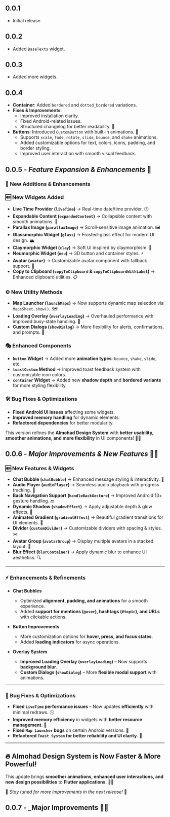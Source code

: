 ## 0.0.1

- Initial release.

## 0.0.2

- Added `BaseTexts` widget.

## 0.0.3

- Added more widgets.

## 0.0.4

- **Container**: Added `bordered` and `dotted_bordered` variations.
- **Fixes & Improvements**:
  - Improved installation clarity.
  - Fixed Android-related issues.
  - Structured changelog for better readability. 🚀
- **Buttons**: Introduced `CustomButton` with built-in animations. 🎉
  - Supports `scale`, `fade`, `rotate`, `slide`, `bounce`, and `shake` animations.
  - Added customizable options for text, colors, icons, padding, and border styling.
  - Improved user interaction with smooth visual feedback.

## 0.0.5 - _Feature Expansion & Enhancements_ 🎉

### **🚀 New Additions & Enhancements**

### 🆕 **New Widgets Added**

- **Live Time Provider (`liveTime`)** → Real-time date/time provider. 🕒
- **Expandable Content (`expandedContent`)** → Collapsible content with smooth animations. 🔄
- **Parallax Image (`parallaxImage`)** → Scroll-sensitive image animation. 🖼️
- **Glassmorphic Widget (`glass`)** → Frosted-glass effect for modern UI design. 🏔️
- **Claymorphic Widget (`clay`)** → Soft UI inspired by claymorphism. 🌙
- **Neumorphic Widget (`neu`)** → 3D button and container styles. ⚡
- **Avatar (`avatar`)** → Customizable avatar component with fallback support. 👤
- **Copy to Clipboard (`copyToClipboard` & `copyToClipboardWithLabel`)** → Enhanced clipboard utilities. 📋

### ⚙ **New Utility Methods**

- **Map Launcher (`launchMaps`)** → Now supports dynamic map selection via `MapsSheet.show()`. 🗺️
- **Loading Overlay (`overlayLoading`)** → Overhauled performance with improved busy-state handling. 🔄
- **Custom Dialogs (`showDialog`)** → More flexibility for alerts, confirmations, and prompts. 💬

### 🎭 **Enhanced Components**

- **`button` Widget** → Added more **animation types**: `bounce`, `shake`, `slide`, etc.
- **`toastCustom` Method** → Improved toast feedback system with customizable icon colors.
- **`container` Widget** → Added new **shadow depth** and **bordered variants** for more styling flexibility.

### 🛠 **Bug Fixes & Optimizations**

- **Fixed Android UI issues** affecting some widgets.
- **Improved memory handling** for dynamic elements.
- **Refactored dependencies** for better modularity.

This version refines the **Almohad Design System** with **better usability, smoother animations, and more flexibility** in UI components! 🎨🔥

## 0.0.6 - _Major Improvements & New Features_ 🚀🎉

### **🆕 New Features & Widgets**

- **Chat Bubble (`chatBubble`)** → Enhanced message styling & interactivity. 💬
- **Audio Player (`audioPlayer`)** → Seamless audio playback with progress tracking. 🎵
- **Back Navigation Support (`handleBackGesture`)** → Improved Android 13+ gesture handling. 🔙
- **Dynamic Shadow (`shadowEffect`)** → Apply adjustable depth & glow effects. 🌟
- **Animated Gradient (`gradientEffect`)** → Beautiful gradient transitions for UI elements. 🎨
- **Divider (`customDivider`)** → Customizable dividers with spacing & styles. ✂️
- **Avatar Group (`avatarGroup`)** → Display multiple avatars in a stacked layout. 👥
- **Blur Effect (`blurContainer`)** → Apply dynamic blur to enhance UI aesthetics. 🔍

---

### **⚡ Enhancements & Refinements**

- **Chat Bubbles**

  - Optimized **alignment, padding, and animations** for a smooth experience.
  - Added **support for mentions (`@user`), hashtags (`#topic`), and URLs** with clickable actions.

- **Button Improvements**

  - More customization options for **hover, press, and focus states**.
  - Added **loading indicators** for async operations.

- **Overlay System**
  - **Improved Loading Overlay (`overlayLoading`)** – Now supports **background blur**.
  - **Custom Dialogs (`showDialog`)** – More **flexible modal support** with animations.

---

### **🐛 Bug Fixes & Optimizations**

- **Fixed `LiveTime` performance issues** – Now updates **efficiently** with minimal redraws. 🕒
- **Improved memory efficiency** in widgets with **better resource management**. 🔧
- **Fixed `Map Launcher` bugs** on certain Android versions. 📍
- **Refactored `Toast System` for better reliability and UI clarity.** 🛑

---

## 🔥 **Almohad Design System is Now Faster & More Powerful!**

This update brings **smoother animations, enhanced user interactions, and new design possibilities** to **Flutter applications**. 🚀🎨

🔄 _Stay tuned for more improvements in the next release!_ 🚀

## 0.0.7 - \_Major Improvements 🚀🎉

